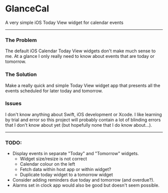 # GlanceCal
A very simple iOS Today View widget for calendar events

----

### The Problem

The default iOS Calendar Today View widgets don't make much sense to me. At a glance I only really need to know about events that are today or tomorrow.

### The Solution

Make a really quick and simple Today View widget app that presents all the events scheduled for later today and tomorrow.

### Issues

I don't know anything about Swift, iOS development or Xcode. I like learning by trial and error so this project will probably contain a lot of blinding errors that I don't know about yet (but hopefully none that I do know about...).

----

### TODO:
- Display events in separate "Today" and "Tomorrow" widgets.
    - Widget size/resize is not correct
    - Calendar colour on the left
    - Fetch data within host app or within widget?
    - Duplicate today widget to a tomorrow widget
- Consider adding reminders due today and tomorrow (and overdue?).
- Alarms set in clock app would also be good but doesn't seem possible.

